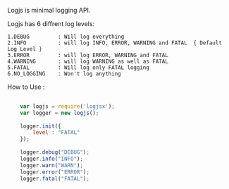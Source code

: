 Logjs is minimal logging API.

Logjs has 6 diffrent log levels:

    1.DEBUG         : Will log everything
    2.INFO          : will log INFO, ERROR, WARNING and FATAL  { Default Log Level }
    3.ERROR         : will log ERROR, WARNING and FATAL
    4.WARNING       : will log WARNING as well as FATAL
    5.FATAL         : Will log only FATAL logging
    6.NO_LOGGING    : Won't log anything


How to Use :

```javascript
    
    var logjs = require('logjsx');
    var logger = new logjs();
    
    logger.init({
        level : "FATAL"
    });
    
    logger.debug("DEBUG");
    logger.info("INFO");
    logger.warn("WARN");
    logger.error("ERROR");
    logger.fatal("FATAL");

```


    

